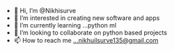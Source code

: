 - 👋 Hi, I’m @Nikhisurve
- 👀 I’m interested in creating new software and apps
- 🌱 I’m currently learning ...python ml
- 💞️ I’m looking to collaborate on python based projects
- 📫 How to reach me ...nikhuilsurve135@gmail.com 

<!---
Nikhisurve/Nikhisurve is a ✨ special ✨ repository because its `README.md` (this file) appears on your GitHub profile.
You can click the Preview link to take a look at your changes.
--->
